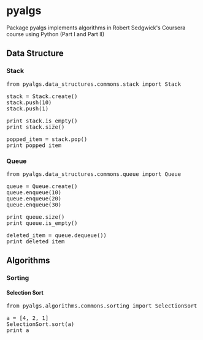 # pyalgs

Package pyalgs implements algorithms in Robert Sedgwick's Coursera course using Python (Part I and Part II)

## Data Structure

### Stack

<pre>
from pyalgs.data_structures.commons.stack import Stack

stack = Stack.create()
stack.push(10)
stack.push(1)

print stack.is_empty()
print stack.size()

popped_item = stack.pop()
print popped_item
</pre>


### Queue

<pre>
from pyalgs.data_structures.commons.queue import Queue

queue = Queue.create()
queue.enqueue(10)
queue.enqueue(20)
queue.enqueue(30)

print queue.size()
print queue.is_empty()

deleted_item = queue.dequeue())
print deleted_item
</pre>

## Algorithms

### Sorting

#### Selection Sort

<pre>
from pyalgs.algorithms.commons.sorting import SelectionSort

a = [4, 2, 1]
SelectionSort.sort(a)
print a
</pre>
